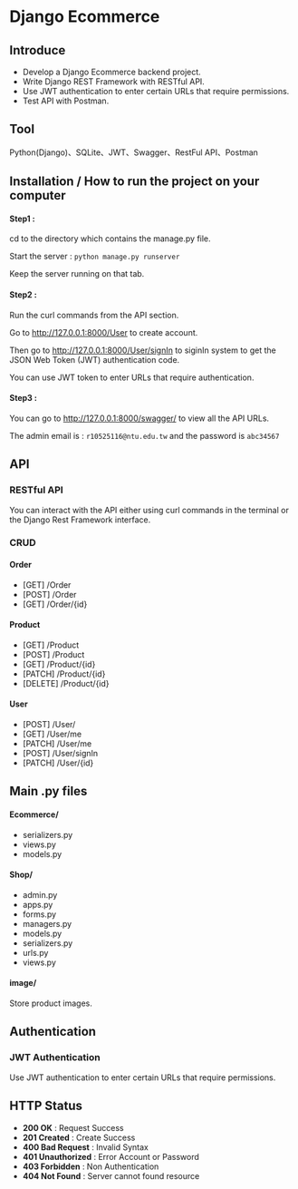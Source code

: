 # Django Ecommerce

## Introduce
- Develop a Django Ecommerce backend project.
- Write Django REST Framework with RESTful API.
- Use JWT authentication to enter certain URLs that require permissions.
- Test API with Postman.

## Tool
Python(Django)、SQLite、JWT、Swagger、RestFul API、Postman

## Installation / How to run the project on your computer
#### Step1 : 
cd to the directory which contains the manage.py file.

Start the server : ```python manage.py runserver```

Keep the server running on that tab.

#### Step2 : 
Run the curl commands from the API section. 

Go to http://127.0.0.1:8000/User  to create account.

Then go to http://127.0.0.1:8000/User/signIn to siginIn system to get the JSON Web Token (JWT) authentication code.

You can use JWT token to enter URLs that require authentication.

#### Step3 : 

You can go to http://127.0.0.1:8000/swagger/ to view all the API URLs.

The admin email is : ```r10525116@ntu.edu.tw``` and the password is ```abc34567```

## API
### RESTful API
You can interact with the API either using curl commands in the terminal or the Django Rest Framework interface.

### CRUD
#### Order
- [GET] /Order 
- [POST] /Order
- [GET] /Order/{id}

#### Product
- [GET] /Product
- [POST] /Product
- [GET] /Product/{id}
- [PATCH] /Product/{id}
- [DELETE] /Product/{id}

#### User
- [POST] /User/
- [GET] /User/me
- [PATCH] /User/me
- [POST] /User/signIn
- [PATCH] /User/{id}

## Main .py files
#### Ecommerce/
- serializers.py
- views.py
- models.py

#### Shop/
- admin.py
- apps.py
- forms.py
- managers.py
- models.py
- serializers.py
- urls.py
- views.py

#### image/
Store product images.

## Authentication
### JWT Authentication
Use JWT authentication to enter certain URLs that require permissions.

## HTTP Status
- **200 OK** : Request Success
- **201 Created** : Create Success
- **400 Bad Request** : Invalid Syntax
- **401 Unauthorized** : Error Account or Password
- **403 Forbidden** : Non Authentication
- **404 Not Found** : Server cannot found resource
